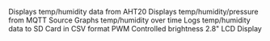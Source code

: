 Displays temp/humidity data from AHT20
Displays temp/humidity/pressure from MQTT Source
Graphs temp/humidity over time
Logs temp/humidity data to SD Card in CSV format
PWM Controlled brightness
2.8" LCD Display
